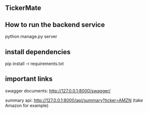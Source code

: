 ## TickerMate

## How to run the backend service
python manage.py server

## install dependencies
pip install -r requirements.txt

## important links
swagger documents: http://127.0.0.1:8000/swagger/

summary api: http://127.0.0.1:8000/api/summary?ticker=AMZN (take Amazon for example)